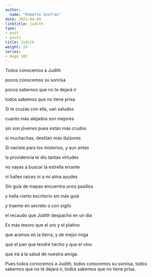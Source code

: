 ```yaml
---
author:
  name: "Roberto Insfrán"
date: 2023-04-09
linktitle: judith
type:
- post
- posts
title: Judith
weight: 10
series:
- Hugo 101
---
```


Todos conocemos a Judith

pocos conocemos su sonrisa

pocos sabemos que no te dejará ir

todos sabemos que no tiene prisa


Si te cruzas con ella, van saludos

cuanto más alejados son mejores

sin son jóvenes pues están más crudos

si muchachas, destilan más dulzores

Si naciste para los misterios, y aun antes

la providencia te dio tantas virtudes

no vayas a buscar la estrella errante

ni halles raíces ni a mi alma ayudes


Sin guía de mapas encuentra unos pasillos

y halla cierto escritorio sin más guía

y traeme en secreto o con sigilo

el recaudo que Júdith despachó en un día


Es más tesoro que el oro y el platino

que aramos en la tierra, y de mejor miga

que el pan que tendré hecho y que el vino

que irá a la salud de nuestra amiga.

Pues todos conocemos a Judith,
todos conocemos su sonrisa,
todos sabemos que no te dejará ir,
todos sabemos que no tiene prisa.
